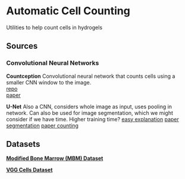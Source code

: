 # Automatic Cell Counting
Utilities to help count cells in hydrogels

## Sources
### Convolutional Neural Networks
**Countception**
Convolutional neural network that counts cells using a smaller CNN window to the image.\
[repo](https://github.com/ieee8023/countception)\
[paper](https://arxiv.org/abs/1703.08710)

**U-Net**
Also a CNN, considers whole image as input, uses pooling in network. Can also be used for image segmentation, which we might consider if we have time. Higher training time?
[easy explanation](https://towardsdatascience.com/understanding-semantic-segmentation-with-unet-6be4f42d4b47)
[paper segmentation](https://arxiv.org/abs/1505.04597)
[paper counting](https://www.ncbi.nlm.nih.gov/pmc/articles/PMC8153189/#R24)

## Datasets
**[Modified Bone Marrow (MBM) Dataset](https://github.com/ieee8023/countception/blob/master/MBM_data.zip)**

**[VGG Cells Dataset](https://github.com/ieee8023/countception/blob/master/cells.zip)**